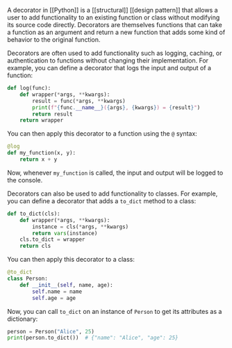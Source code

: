 A decorator in [[Python]] is a [[structural]] [[design pattern]] that allows a user to add functionality to an existing function or class without modifying its source code directly. Decorators are themselves functions that can take a function as an argument and return a new function that adds some kind of behavior to the original function.

Decorators are often used to add functionality such as logging, caching, or authentication to functions without changing their implementation. For example, you can define a decorator that logs the input and output of a function:

```python
def log(func):
    def wrapper(*args, **kwargs):
        result = func(*args, **kwargs)
        print(f"{func.__name__}({args}, {kwargs}) = {result}")
        return result
    return wrapper
```

You can then apply this decorator to a function using the `@` syntax:

```python
@log
def my_function(x, y):
    return x + y
```

Now, whenever `my_function` is called, the input and output will be logged to the console.

Decorators can also be used to add functionality to classes. For example, you can define a decorator that adds a `to_dict` method to a class:

```python
def to_dict(cls):
    def wrapper(*args, **kwargs):
        instance = cls(*args, **kwargs)
        return vars(instance)
    cls.to_dict = wrapper
    return cls
```

You can then apply this decorator to a class:

```python
@to_dict
class Person:
    def __init__(self, name, age):
        self.name = name
        self.age = age
```

Now, you can call `to_dict` on an instance of `Person` to get its attributes as a dictionary:

```python
person = Person("Alice", 25)
print(person.to_dict())  # {"name": "Alice", "age": 25}
```